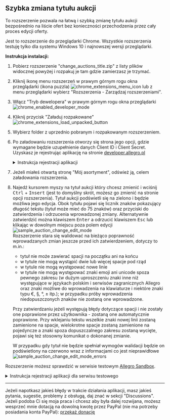 ## Szybka zmiana tytułu aukcji
To rozszerzenie pozwala na łatwą i szybką zmianę tytułu aukcji bezpośrednio na liście ofert bez konieczności przechodzenia przez cały proces edycji oferty.

Jest to rozszerzenie do przeglądarki Chrome. Wszystkie rozszerzenia testuję tylko dla systemu Windows 10 i najnowszej wersji przeglądarki.

**Instrukcja instalacji:**
1. Pobierz rozszerzenie "change_auctions_title.zip" z listy plików widocznej powyżej i rozpakuj je tam gdzie zamierzasz je trzymać.
2. Kliknij ikonę menu rozszerzeń w prawym górnym rogu okna przeglądarki (ikona puzzla)
![chrome_extensions_menu_icon](https://github.com/tomsyty/Change-auctions-title/assets/41838854/55ba680b-46d4-465e-b85d-0624293c840c)
lub z menu przeglądarki wybierz "Rozszerzenia - Zarządzaj rozszerzeniami".
3. Włącz "Tryb dewelopera" w prawym górnym rogu okna przeglądarki
![chrome_enabled_developer_mode](https://github.com/tomsyty/Change-auctions-title/assets/41838854/9cf71d79-e775-4541-9164-dce74a8f2fde)
4. Kliknij przycisk "Załaduj rozpakowane"  
![chrome_extensions_load_unpacked_button](https://github.com/tomsyty/Change-auctions-title/assets/41838854/f6f2b331-1841-43a5-b0ee-6297f10f035c)
5. Wybierz folder z uprzednio pobranym i rozpakowanym rozszerzeniem.
6. Po załadowaniu rozszerzenia otworzy się strona jego opcji, gdzie wymagane będzie uzupełnienie danych Client ID i Client Secret. Uzyskasz je rejestrując aplikację na stronie [developer.allegro.pl](https://developer.allegro.pl/)
	<details>
	<summary>Instrukcja rejestracji aplikacji</summary>
	
	1. Upewnij się że zalogowany jesteś na konto Allegro w ramach którego działać będzie aplikacja. Jeśli nie, wyloguj się (klikając ikonę obok nazwy użytkownika i wybierając "Wyloguj") a następnie zaloguj na właściwe konto.
	2. Kliknij "Zarządzaj API" - "Moje aplikacje".
	3. Kliknij przycisk "Zarejestruj aplikację".  
	4. W formularzu rejestracji aplikacji Allegro podaj następujące dane:
		- **Nazwa aplikacji:** dowolna, np. "Change Auctions Title"
		- **Wybierz rodzaj aplikacji:** zaznacz pierwszą opcję ("Aplikacja ma dostęp do przeglądarki, w której użytkownik loguje się do Allegro (np. aplikacja na serwerze albo plik wykonywalny)")  
		![allegro_application_type_code_flow](https://github.com/tomsyty/Change-auctions-title/assets/41838854/f7e24de4-1ac1-4a02-b066-24ea3027198f)
		- **Ścieżka aplikacji:** na stronie opcji rozszerzenia zaznacz i skopiuj tekst widniejący przy parametrze **Ścieżka aplikacji**. Jest to unikalny adres aplikacji w domenie chromiumapp.org pod który Allegro będzie przesyłać kod autoryzujący i tokeny dostępowe.
		- **Uprawnienia aplikacji:** zaznacz następujące uprawnienia: `allegro:api:sale:offers:read` `allegro:api:sale:offers:write` (sekcja **Zarządzanie ofertami**), `allegro:api:profile:read` (sekcja **Dane osobowe**).
		- Zaznacz `* Znam i akceptuję regulamin REST API Allegro`.
		- Kliknij przycisk "Zarejestruj".
		- Na koncie możesz mieć do 5 zarejestrowanych aplikacji. Jeżeli chciałbyś ją usunąć zrobisz to na tej samej stronie.
	5. Aplikacja zostanie zarejestrowana. Kliknij "Szczegóły" aby odczytać Client ID i Client Secret. Zaznacz i skopiuj parametr Client ID, wklej go na stronie opcji rozszerzenia w polu Client ID. Kliknij "Pokaż" przy parametrze Client Secret, aby odsłonić domyślnie zamaskowaną wartość tego parametru, zaznacz i skopiuj parametr Client Secret, wklej go na stronie ustawień rozszerzenia w polu Client Secret. Zamknij okno ze szczegółami aplikacji.
	6. Kliknij "Zapisz" a następnie "Zaloguj" na stronie opcji rozszerzenia. Zostaniesz przeniesiony na stronę Allegro gdzie musisz potwierdzić że kontynuujesz jako zalogowany użytkownik  
	![allegro_confirm_account_dialog](https://github.com/tomsyty/Change-auctions-title/assets/41838854/7485140b-6dd8-4e74-aea6-823a9746b141)
	7. Kliknij przycisk "Kontynuuj".
	8. Zostaniesz przeniesiony na stronę Allegro z pytaniem czy chcesz powiązać swoje konto z aplikacją  
	![allegro_account_linking_question_allegro-api-sale-offers-read, allegro-api-sale-offers-write, allegro-api-profile-read](https://github.com/tomsyty/Change-auctions-title/assets/41838854/4aa89ef8-32b2-44b3-b27e-57d3d84ef80b)
	9. Kliknij przycisk "Tak, powiąż konto". Jeśli chiałbyś usunąć powiązanie aplikacji z kontem zrobisz to na stronie Allegro - Moje Allegro - Konto - Bezpieczeństwo - [Powiązane aplikacje](https://allegro.pl/moje-allegro/moje-konto/powiazane-aplikacje)
	10. Na stronie opcji rozszerzenia pojawi się komunikat o zalogowaniu wraz z nazwą użytkownika.  
	</details>
7. Jeżeli miałeś otwartą stronę "Mój asortyment", odśwież ją, celem załadowania rozszerzenia.
8. Najedź kursorem myszy na tytuł aukcji który chcesz zmienić i wciśnij <kbd>Ctrl</kbd> + <kbd>Insert</kbd> (jest to domyślny skrót, możesz go zmienić na stronie opcji rozszerzenia). Tytuł aukcji podświetli się na zielono i będzie możliwa jego edycja. Obok tytułu pojawi się licznik znaków pokazujący długość tekstu (tytuł może mieć do 75 znaków) oraz przyciski do zatwierdzenia i odrzucenia wprowadzonej zmiany. Alternatywnie zatwierdzić można klawiszem <kbd>Enter</kbd> a odrzucić klawiszem <kbd>Esc</kbd> lub klikając w dowolnym miejscu poza polem edycji  
	![sample_auction_change_edit_mode](https://github.com/tomsyty/Change-auctions-title/assets/41838854/4b946d1d-982a-46d4-85b9-f6e142593c91)  
	Rozszerzenie stara się walidować na bieżąco poprawność wprowadzanych zmian jeszcze przed ich zatwierdzeniem, dotyczy to m.in.:
	- tytuł nie może zawierać spacji na początku ani na końcu
	- w tytule nie mogą wystąpić dwie lub więcej spacje pod rząd
	- w tytule nie mogą występować nowe linie
	- w tytule nie mogą występować znaki emoji ani unicode spoza pewnego zakresu (w dużym uproszczeniu znaki inne niż występujące w językach polskim i serwisów zagranicznych Allegro oraz znaki możliwe do wprowadzenia na klawiaturze i niektóre znaki typu €, §, °, ± itp.); w przypadku próby wprowadzenia niedopuszczonych znaków nie zostaną one wprowadzone.

	Przy zatwierdzaniu jeżeli występują błędy dotyczące spacji i nie zostały one poprawione przez użytkownika - zostaną one automatycznie poprawione. 
	Przy wklejaniu tekstu wszelkie znaki nowej linii zostaną zamienione na spacje, wielokrotne spacje zostaną zamienione na pojedyncze a znaki spoza dopuszczalnego zakresu zostaną wycięte, pojawi się też stosowny komunikat o dokonanej zmianie.

	W przypadku gdy tytuł nie będzie spełniał wymogów walidacji będzie on podświetlony na czerwono wraz z informacjami co jest nieprawidłowe  
	![sample_auction_change_edit_mode_errors](https://github.com/tomsyty/Change-auctions-title/assets/41838854/e3bafcdf-6d66-479a-8b6e-4490a923cab5)

Rozszerzenie możesz sprawdzić w serwisie testowym [Allegro Sandbox](https://developer.allegro.pl/tutorials/informacje-podstawowe-b21569boAI1#srodowisko-testowe).  
<details>
<summary>Instrukcja rejestracji aplikacji dla serwisu testowego</summary>

Uzyskanie danych dostępowych dla serwisu testowego jest trochę bardziej skomplikowane niż dla normalnego Allegro. Powodem jest to że rozszerzenie nie może uzyskać tokenów dostępowych w taki sam sposób, choć jakiś czas temu było to jeszcze możliwe więc zmiana zaszła albo po stronie Allegro albo przy którejś wersji Chrome. Kontaktowałem się z obsługą na stronie GitHub Allegro jednak oni nie widzą problemu, poza tym nie wspierają konkretnych języków programowania a ponieważ raczej nikt nie pisze rozszerzeń do przeglądarki Chrome działających z Allegro tylko tworzy się serwisy lub zewnętrzne aplikacje działające w inny sposób i tam ten problem nie występuje to nie będą drążyć tematu.

Trzeba było więc sobie jakoś z tym poradzić więc stworzyłem zewnętrzną aplikację pośredniczącą w uzyskiwaniu tokenów dostępowych do serwisu Allegro Sandbox. Zdaję sobie sprawę że nie każdy posiada serwer z obsługą Node.js dlatego działa ona jako aplikacja w ramach konta Google które większość osób i tak posiada albo może bez problemu założyć.

1. Przejdź na stronę [script.google.com](https://script.google.com/).
2. Kliknij "Ustawienia" - "Google Apps Script API" - włącz.
3. Kliknij "Nowy projekt". Otworzy się edytor domyślnego pliku "Kog.gs". Zmień nazwę projektu z "Projekt bez nazwy" na np. "Allegro".
4. Otwórz plik "Kod.js" z listy plików na górze tej strony i skopiuj jego zawartość.
5. Usuń z edytora obecną zawartość pliku i wklej skopiowany tekst. Zapisz wciskając <kbd>Ctrl</kbd> + <kbd>s</kbd>.
6. Kliknij "Wdróż" - "Nowe wdrożenie".
7. Kliknij ikonę kółka zębatego i wybierz "Aplikacja internetowa". Pole "Opis" nie jest wymagane, parametr "Wykonaj jako": "Ja (adres konta Google)", "Kto ma dostęp" zmień na "Każdy". Kliknij "Wdróż"  
	![googe_deploy_settings](https://github.com/tomsyty/Change-auctions-title/assets/41838854/6c39b049-b31e-432f-8c7a-c5689308ab94)
8. Pojawi się komunikat o konieczności udzielenia dostępu do aplikacji internetowej. Kliknij przycisk "Udziel dostępu", wybierz konto Google, pojawi się kolejny komunikat informujący o tym że aplikacja nie jest zweryfikowana. Kliknij "Zaawansowane", następnie "Otwórz Allegro (niebezpieczne)" (gdzie "Allegro" to nazwa aplikacji nadana wcześniej w edytorze)  
	![google_unsafe_warning](https://github.com/tomsyty/Change-auctions-title/assets/41838854/87c144fa-70e2-451c-b431-dc676666e0b0)	
9. W kolejnym komunikacie pojawi się informacja że aplikacja chce uzyskać dostęp do konta Google w zakresie łączenia się z usługą zewnętrzną. Kliknij "Zezwól"  
	![google_access_allow](https://github.com/tomsyty/Change-auctions-title/assets/41838854/82ffcd50-d581-4730-a9bc-b9f715fd4308)
10. Prawdopodobnie pojawi się strona z błędem "400 Bad request", jednak mimo tego dostęp aplikacji do konta zostanie przydzielony. Jeśli chciałbyś usunąć udzielony dostęp do konta Google zrobisz to w ustawieniach konta, sekcja "Bezpieczeństwo" - "Twoje połączenia z aplikacjami i usługami innych firm".
11. Na stronie wdrożenia pojawi się komunikat ze szczegółami wdrożenia, z których istotnym parametrem jest link - aplikacja internetowa. Skopiuj go i wklej na stronie opcji rozszerzenia do pola "Adres aplikacji internetowej".   
  ![googe_new_deployment](https://github.com/tomsyty/Change-auctions-title/assets/41838854/413dc1ea-88fe-4fe1-a971-ce6f287c2373)
12. Upewnij się że zalogowany jesteś na konto Allegro w ramach którego działać będzie aplikacja. Jeśli nie, wyloguj się (klikając ikonę obok nazwy użytkownika i wybierając "Wyloguj") a następnie zaloguj na właściwe konto.
13. Kliknij "Zarządzaj API" - "Moje aplikacje".
14. Kliknij przycisk "Zarejestruj aplikację".  
15. W formularzu rejestracji aplikacji Allegro podaj następujące dane:
	- **Nazwa aplikacji:** dowolna, np. "Change Auctions Title"
	- **Wybierz rodzaj aplikacji:** zaznacz drugą opcję ("Aplikacja działa w środowisku bez dostępu do przeglądarki lub klawiatury (np. aplikacja konsolowa lub na urządzeniu typu telewizor)")  
	![allegro_application_type_device_flow](https://github.com/tomsyty/Change-auctions-title/assets/41838854/2ce51f89-4761-4ac8-8c61-268fc7c7b75e)
	- **Uprawnienia aplikacji:** zaznacz następujące uprawnienia: `allegro:api:sale:offers:read` `allegro:api:sale:offers:write` (sekcja **Zarządzanie ofertami**), `allegro:api:profile:read` (sekcja **Dane osobowe**).
	- Zaznacz `* Znam i akceptuję regulamin REST API Allegro`.
	- Kliknij przycisk "Zarejestruj".
	- Na koncie możesz mieć do 5 zarejestrowanych aplikacji. Jeżeli chciałbyś ją usunąć zrobisz to na tej samej stronie.
16. Aplikacja zostanie zarejestrowana. Kliknij "Szczegóły" aby odczytać Client ID i Client Secret. Zaznacz i skopiuj parametr Client ID, wklej go na stronie opcji rozszerzenia w polu Client ID. Kliknij "Pokaż" przy parametrze Client Secret, aby odsłonić domyślnie zamaskowaną wartość tego parametru, zaznacz i skopiuj parametr Client Secret, wklej go na stronie ustawień rozszerzenia w polu Client Secret. Zamknij okno ze szczegółami aplikacji.
17. Kliknij "Zapisz" a następnie "Zaloguj" na stronie opcji rozszerzenia. Zostaniesz przeniesiony na stronę Allegro gdzie musisz wkleić kod podany przez aplikację (kod uzupełni się automatycznie)  
	![allegro_enter_device_code](https://github.com/tomsyty/Change-auctions-title/assets/41838854/6811d5b5-b798-489a-b80a-a70aefc21593)
18. Kliknij przycisk "Dalej". Zostaniesz przeniesiony na stronę Allegro gdzie musisz potwierdzić że kontynuujesz jako zalogowany użytkownik  
	![allegro_confirm_account_dialog](https://github.com/tomsyty/Change-auctions-title/assets/41838854/7485140b-6dd8-4e74-aea6-823a9746b141)
19. Kliknij przycisk "Kontynuuj". Zostaniesz przeniesiony na stronę Allegro z pytaniem czy chcesz powiązać swoje konto z aplikacją  
	![allegro_account_linking_question_allegro-api-sale-offers-read, allegro-api-sale-offers-write, allegro-api-profile-read](https://github.com/tomsyty/Change-auctions-title/assets/41838854/4aa89ef8-32b2-44b3-b27e-57d3d84ef80b)
20. Kliknij przycisk "Tak, powiąż konto". Jeśli chiałbyś usunąć powiązanie aplikacji z kontem zrobisz to na stronie Allegro - Moje Allegro - Konto - Bezpieczeństwo - [Powiązane aplikacje](https://allegro.pl/moje-allegro/moje-konto/powiazane-aplikacje)
21. Na stronie opcji rozszerzenia pojawi się komunikat o zalogowaniu wraz z nazwą użytkownika.  
</details>

***
Jeżeli napotkasz jakieś błędy w trakcie działania aplikacji, masz jakieś pytania, sugestie, problemy z obsługą, daj znać w sekcji "Discussions".
Jeżeli podoba Ci się moja praca i chcesz aby była dalej rozwijana, możesz wesprzeć mnie dotacją na dowolną kwotę przez PayPal (nie ma potrzeby posiadania konta PayPal): [przekaż donację](https://www.paypal.com/donate/?hosted_button_id=GVU3UC2ZY85SN&locale.x=pl_PL)
